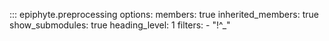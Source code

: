 ::: epiphyte.preprocessing
    options:
      members: true
      inherited_members: true
      show_submodules: true
      heading_level: 1
      filters:
        - "!^_"
